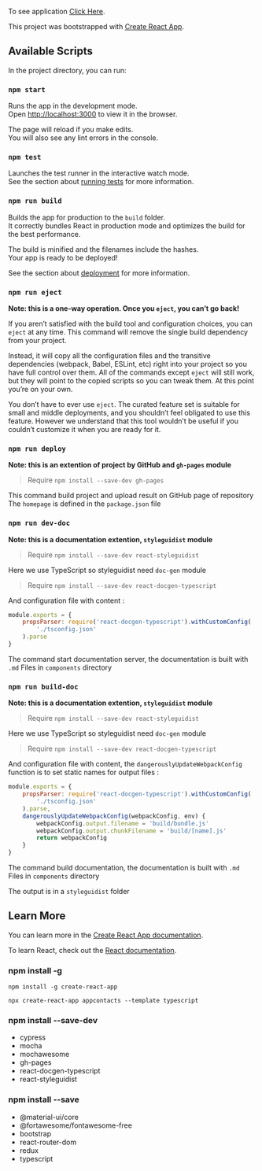 To see application [Click Here](https://mguillaumef.github.io/appcontacts-react/).

This project was bootstrapped with [Create React App](https://github.com/facebook/create-react-app).

## Available Scripts

In the project directory, you can run:

### `npm start`

Runs the app in the development mode.<br />
Open [http://localhost:3000](http://localhost:3000) to view it in the browser.

The page will reload if you make edits.<br />
You will also see any lint errors in the console.

### `npm test`

Launches the test runner in the interactive watch mode.<br />
See the section about [running tests](https://facebook.github.io/create-react-app/docs/running-tests) for more information.

### `npm run build`

Builds the app for production to the `build` folder.<br />
It correctly bundles React in production mode and optimizes the build for the best performance.

The build is minified and the filenames include the hashes.<br />
Your app is ready to be deployed!

See the section about [deployment](https://facebook.github.io/create-react-app/docs/deployment) for more information.

### `npm run eject`

**Note: this is a one-way operation. Once you `eject`, you can’t go back!**

If you aren’t satisfied with the build tool and configuration choices, you can `eject` at any time. This command will remove the single build dependency from your project.

Instead, it will copy all the configuration files and the transitive dependencies (webpack, Babel, ESLint, etc) right into your project so you have full control over them. All of the commands except `eject` will still work, but they will point to the copied scripts so you can tweak them. At this point you’re on your own.

You don’t have to ever use `eject`. The curated feature set is suitable for small and middle deployments, and you shouldn’t feel obligated to use this feature. However we understand that this tool wouldn’t be useful if you couldn’t customize it when you are ready for it.

### `npm run deploy`

**Note: this is an extention of project by GitHub and `gh-pages` module**

> Require `npm install --save-dev gh-pages`

This command build project and upload result on GitHub page of repository 
The `homepage` is defined in the `package.json` file

### `npm run dev-doc`

**Note: this is a documentation extention, `styleguidist` module**

> Require `npm install --save-dev react-styleguidist`

Here we use TypeScript so styleguidist need `doc-gen` module

> Require `npm install --save-dev react-docgen-typescript`

And configuration file with content :

```js
module.exports = {
    propsParser: require('react-docgen-typescript').withCustomConfig(
        './tsconfig.json'
    ).parse
}
```
The command start documentation server, the documentation is built with `.md` Files in `components` directory

### `npm run build-doc`

**Note: this is a documentation extention, `styleguidist` module**

> Require `npm install --save-dev react-styleguidist`

Here we use TypeScript so styleguidist need `doc-gen` module

> Require `npm install --save-dev react-docgen-typescript`

And configuration file with content, the `dangerouslyUpdateWebpackConfig` function is to set static names for output files :

```js
module.exports = {
    propsParser: require('react-docgen-typescript').withCustomConfig(
        './tsconfig.json'
    ).parse,
    dangerouslyUpdateWebpackConfig(webpackConfig, env) {
		webpackConfig.output.filename = 'build/bundle.js'
		webpackConfig.output.chunkFilename = 'build/[name].js'
		return webpackConfig
	}
}
```

The command build documentation, the documentation is built with `.md` Files in `components` directory

The output is in a `styleguidist` folder

## Learn More

You can learn more in the [Create React App documentation](https://facebook.github.io/create-react-app/docs/getting-started).

To learn React, check out the [React documentation](https://reactjs.org/).

### npm install -g 

`npm install -g create-react-app`


`npx create-react-app appcontacts --template typescript`

### npm install --save-dev

- cypress
- mocha
- mochawesome
- gh-pages
- react-docgen-typescript
- react-styleguidist

### npm install --save

- @material-ui/core
- @fortawesome/fontawesome-free
- bootstrap
- react-router-dom
- redux
- typescript
